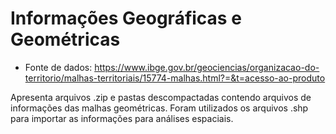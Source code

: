 # Informações Geográficas e Geométricas

- Fonte de dados: https://www.ibge.gov.br/geociencias/organizacao-do-territorio/malhas-territoriais/15774-malhas.html?=&t=acesso-ao-produto

Apresenta arquivos .zip e pastas descompactadas contendo arquivos de informações das malhas geométricas.
Foram utilizados os arquivos .shp para importar as informações para análises espaciais.